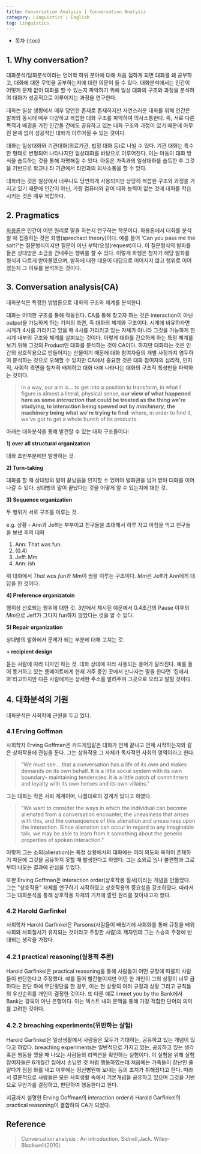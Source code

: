 ```yaml
---
title: Conversation Analysis | Conversation Analysis
category: Linguistics | English
tag: Linguistics
---
```








* 목차
{:toc}









## 1. Why conversation?

대화분석/담화분석이라는 언어학 하위 분야에 대해 처음 접하게 되면 대화를 왜 공부하고, 대화에 대한 무엇을 공부하는지에 대한 의문이 들 수 있다. 대화분석에서는 인간이 어떻게 문제 없이 대화를 할 수 있는지 파악하기 위해 일상 대화의 구조와 과정을 분석하여 대화가 성공적으로 이루어지는 과정을 연구한다.

대화는 일상 생황에서 매우 당연한 존재로 존재하지만 자연스러운 대화를 위해 인간은 발화와 동시에 매우 다양하고 복잡한 대화 구조를 파악하여 의사소통한다. 즉, 서로 다른 목적과 배경을 가진 인간들 간에도 공유하고 있는 대화 구조와 과정이 있기 때문에 아무런 문제 없이 성공적인 대화가 이루어질 수 있는 것이다.

대화는 일상대화와 기관대화(의료기관, 법정 대화 등)로 나뉠 수 있다. 기관 대화는 특수한 형태로 변형되어 나타나지만 일상대화를 바탕으로 이루어진다. 이는 아동이 대화 방식을 습득하는 것을 통해 자명해질 수 있다. 아동은 가족과의 일상대화를 습득한 후 그것을 기반으로 학교나 타 기관에서 타인과의 의사소통을 할 수 있다.

대화라는 것은 일상에서 너무나도 당연하게 사용되지만 상당히 복잡한 구조와 과정을 가지고 있기 때문에 인간이 아닌, 가령 컴퓨터와 같이 대화 능력이 없는 것에 대화를 학습시키는 것은 매우 복잡하다. 

## 2. Pragmatics

[화용론](https://finddme.github.io/linguistik(germanistik)/2020/12/13/Pragmatik/)은 인간이 어떤 원리로 말을 하는지 연구하는 학문이다. 화용론에서 대화를 분석할 때 집중하는 것은 화행(sprechact theory)이다. 예를 들어 'Can you pass me the salt?'는 질문형식이지만 질문이 아닌 부탁/요청(request)이다. 이 질문형식의 발화를 들은 상대방은 소금을 건네주는 행위를 할 수 있다. 이렇게 화행은 청자가 해당 발화를 형식과 다르게 받아들였으며, 발화에 대한 대응이 대답으로 이어지지 않고 행위로 이어졌는지 그 이유를 분석하는 것이다.

## 3. Conversation analysis(CA)

대화분석은 특정한 방법론으로 대화의 구조와 체계를 분석한다. 

대화는 어떠한 구조를 통해 작동된다. CA를 통해 찾고자 하는 것은 interaction이 아닌 output을 가능하게 하는 기저의 측면, 즉 대화의 체계와 구조이다. 시계에 비유하자면 시계가 4시를 가리키고 있을 때 4시를 가리키고 있는 자체가 아니라 그것을 가능하게 한 시계 내부의 구조와 체계를 살펴보는 것이다. 이렇게 대화를 간으하게 하는 특정 체계를 보기 위해 그것의 Product인 대화를 분석하는 것이 CA이다. 하지만 대화라는 것은 인간의 상호작용으로 만들어지는 산물이기 때문에 대화 참여자들의 개별 사정까지 염두하여 분석하는 것으로 오해할 수 있지만 CA에서 중요한 것은 대화 참여자의 심리적, 인지적, 사회적 측면을 철저히 배제하고 대화 내에 나타나는 대화의 구조적 특성만을 파악하는 것이다.

> In a way, our aim is... to get into a position to transform, in what I figure is almost a literal, physical sense, <strong>our view of what happened here as some <em>interaction</em> that could be treated as the thing we're studying, to interaction being spewed out by <em>machinery</em>, the machinery being what we're trying to find</strong>: where, in order to find it, we've got to get a whole bunch of its products.

아래는 대화분석을 통해 발견할 수 있는 대화 구조들이다:

**1) over all structural organization**

대화 초반부분에만 발생하는 것.

**2) Turn-taking**

대화를 할 때 상대방의 말이 끝났음을 인지할 수 있어야 발화권을 넘겨 받아 대화를 이어 나갈 수 있다. 상대방의 말이 끝났다는 것을 어떻게 알 수 있는지에 대한 것.

**3) Sequence organization**

두 행위가 서로 구조를 이루는 것. 

e.g. 
상황 - Ann과 Jeff는 부부이고 친구들을 초대해서 하루 자고 아침을 먹고 친구들을 보낸 후의 대화
1. Ann: That was fun.
2. (0.4)
3. Jeff: Mm
4. Ann: ish

위 대화에서 *That was fun*과 *Mm*이 쌍을 이루는 구조이다. *Mm*은 Jeff가 Ann에게 대답을 한 것이다.

**4) Preference organizatoin**

행위상 선호되는 행위에 대한 것. 3번에서 제시된 예문에서 0.4초간의 Pause 이후의 *Mm*으로 Jeff가 그다지 fun하지 않았다는 것을 알 수 있다.

**5) Repair organization**

상대방의 발화에서 문제가 되는 부분에 대해 고치는 것.

**\+ recipient design**

듣는 사람에 따라 디자인 하는 것. 대화 상대에 따라 사용되는 용어가 달라진다. 예를 들어 동거하고 있는 룸메이트에게 현재 거주 중인 곳에서 만나자는 말을 한다면 '집에서 봐'라고하지만 다른 사람에게는 상세한 주소를 알려주며 그곳으로 오라고 말할 것이다.

## 4. 대화분석의 기원

대화분석은 사회학에 근원을 두고 있다.

### 4.1 Erving Goffman

사회학자 Erving Goffman은 카드게임같은 대화가 언제 끝나고 언제 시작하는지와 같은 상화작용에 관심을 둔다. 그는 상화작용 그 자체가 독자적인 사회의 영역이라고 한다. 

> "We must see... that a conversation has a life of its own and makes demands on its own behalf. It is a little social system with its own boundary- maintaining tendencies: it is a little patch of commitment and loyalty with its own heroes and its own villains."


그는 대화는 작은 사뢰 체계이며, 나름대로의 경계가 있다고 하였다.

> "We want to consider the ways in which the individual can become alienated from a conversation encounter, the uneasiness that arises with this, and the consequence of this alienation and uneasiness upon the interaction. Since alienation can occur in regard to any imaginable talk, we may be able to learn from it something about the generic properties of spoken interaction."

이렇게 그는 소외(alieration)는 특정 상황에서의 대화에는 여러 의도와 목적이 존재하기 때문에 그것을 공유하지 못할 때 발생한다고 하였다. 그는 소외로 읺나 불편함과 그로부터 나오는 결과에 관심을 두었다.

또한 Erving Goffman은 interaction order(상호작용 질서)이라는 개념을 만들었다. 그는 "상호작용" 자체를 연구하기 시작하였고 상호작용의 중요성을 강조하였다. 따라서 그는 대화분석을 통해 상호작용 자체의 기저에 깔린 원리를 찾아내고자 했다.

### 4.2 Harold Garfinkel

사회학자 Harold Garfinkel은 Parsons(사람들이 배웠기에 사회화를 통해 규정을 배워 사회와 사회질서가 유지되는 것이라고 주장한 사람)의 제자인데 그는 스승의 주장에 반대되는 생각을 가졌다.

### 4.2.1 practical reasoning(실용적 추론)

Harold Garfinkel은 practical reasoning을 통해 사람들이 어떤 규정에 따를지 사람들이 판단한다고 주장했다. 예를 들어 빨간불이지만 어떤 한 개인이 그의 상황이 너무 급하다는 판단 하에 무단횡단을 한 경우, 이는 현 상황의 여러 규정과 상황 그리고 규칙들의 우선순위를 개인이 결정한 것이다. 또 다른 예로 I meet you by the Bank에서 Bank는 강둑이 아닌 은행이다. 이는 텍스트 내의 문맥을 통해 가장 적합한 단어의 의미를 고려한 것이다.

### 4.2.2 breaching experiments(위반하는 살험)

Harold Garfinkel은 일상생활에서 사람들은 모두가 기대하는, 공유하고 있는 개념이 있다고 하였다. breaching experiments는 일반적으로 가지고 있는, 공유하고 있는 생각 혹은 행동을 깼을 때 나오는 사람들의 리액션을 확인하는 실험이다. 이 실험을 위해 실험 참여자들은 6개월간 집에서 손님인 것 처럼 행동하였는데 처음에는 가족들이 장난인 줄 알다가 점점 화를 내고 이후에는 정신병원에 보내는 등의 조치가 취해졌다고 한다. 따라서 결론적으로 사람들은 모든 사회생활 속에서 기본개념을 공유하고 있으며 그것을 기반으로 무언가를 결정하고, 판단하여 행동한다고 한다.

지금까지 설명한 Erving Goffman의 interaction order과 Harold Garfinkel의 practical reasoning이 결합하여 CA가 되었다.

## Reference

> Conversation analysis : An introduction. Sidnell,Jack. Wiley-Blackwell(2010)





